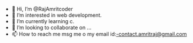 - 👋 Hi, I’m @RajAmritcoder
- 👀 I’m interested in web development.
- 🌱 I’m currently learning c.
- 💞️ I’m looking to collaborate on ...
- 📫 How to reach me msg me o my email id:-contact.amritraj@gmail.com

<!---
RajAmritcoder/RajAmritcoder is a ✨ special ✨ repository because its `README.md` (this file) appears on your GitHub profile.
You can click the Preview link to take a look at your changes.
